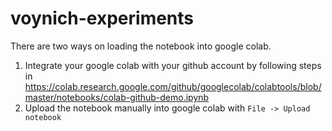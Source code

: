 # voynich-experiments

There are two ways on loading the notebook into google colab.
1. Integrate your google colab with your github account by following steps in https://colab.research.google.com/github/googlecolab/colabtools/blob/master/notebooks/colab-github-demo.ipynb
2. Upload the notebook manually into google colab with `File -> Upload notebook`
